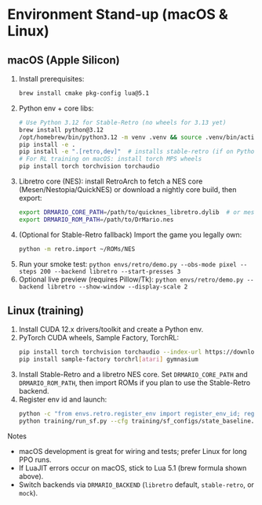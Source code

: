 # Environment Stand-up (macOS & Linux)

## macOS (Apple Silicon)
1. Install prerequisites:
   ```bash
   brew install cmake pkg-config lua@5.1
   ```
2. Python env + core libs:
   ```bash
   # Use Python 3.12 for Stable-Retro (no wheels for 3.13 yet)
   brew install python@3.12
   /opt/homebrew/bin/python3.12 -m venv .venv && source .venv/bin/activate
   pip install -e .
   pip install -e ".[retro,dev]"  # installs stable-retro (if on Python < 3.13)
   # For RL training on macOS: install torch MPS wheels
   pip install torch torchvision torchaudio
   ```
3. Libretro core (NES): install RetroArch to fetch a NES core (Mesen/Nestopia/QuickNES) or download a nightly core build, then export:
   ```bash
   export DRMARIO_CORE_PATH=/path/to/quicknes_libretro.dylib  # or mesen_libretro.dylib
   export DRMARIO_ROM_PATH=/path/to/DrMario.nes
   ```
4. (Optional for Stable-Retro fallback) Import the game you legally own:
   ```bash
   python -m retro.import ~/ROMs/NES
   ```
5. Run your smoke test: `python envs/retro/demo.py --obs-mode pixel --steps 200 --backend libretro --start-presses 3`
6. Optional live preview (requires Pillow/Tk): `python envs/retro/demo.py --backend libretro --show-window --display-scale 2`

## Linux (training)
1. Install CUDA 12.x drivers/toolkit and create a Python env.
2. PyTorch CUDA wheels, Sample Factory, TorchRL:
   ```bash
   pip install torch torchvision torchaudio --index-url https://download.pytorch.org/whl/cu121
   pip install sample-factory torchrl[atari] gymnasium
   ```
3. Install Stable-Retro and a libretro NES core. Set `DRMARIO_CORE_PATH` and `DRMARIO_ROM_PATH`, then import ROMs if you plan to use the Stable-Retro backend.
4. Register env id and launch:
   ```bash
   python -c "from envs.retro.register_env import register_env_id; register_env_id(); print('OK')"
   python training/run_sf.py --cfg training/sf_configs/state_baseline.yaml
   ```

Notes
- macOS development is great for wiring and tests; prefer Linux for long PPO runs.
- If LuaJIT errors occur on macOS, stick to Lua 5.1 (brew formula shown above).
- Switch backends via `DRMARIO_BACKEND` (`libretro` default, `stable-retro`, or `mock`).
